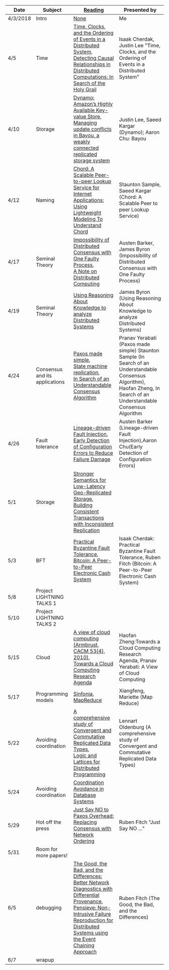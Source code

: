 |Date|Subject|<a href="Link">Reading</a>|Presented by|
|------------|-------------|-------------|------------|
|4/3/2018|Intro|<a href="">None</a>|Me|
|4/5|Time|<a href="http://amturing.acm.org/p558-lamport.pdf">Time, Clocks, and the Ordering of Events in a Distributed System</a>, <br> <a href="https://www.vs.inf.ethz.ch/publ/papers/holygrail.pdf">Detecting Causal Relationships in Distributed Computations: In Search of the Holy Grail</a>|Isaak Cherdak, Justin Lee "Time, Clocks, and the Ordering of Events in a Distributed System"|
|4/10|Storage |<a href="http://www.allthingsdistributed.com/files/amazon-dynamo-sosp2007.pdf">Dynamo: Amazon’s Highly Available Key-value Store</a>, <br> <a href="http://zoo.cs.yale.edu/classes/cs422/2013/bib/terry95managing.pdf">Managing update conflicts in Bayou, a weakly connected replicated storage system</a>|Justin Lee, Saeed Kargar (Dynamo); Aaron Chu: Bayou|
|4/12|Naming|<a href="https://pdos.csail.mit.edu/papers/chord:sigcomm01/chord_sigcomm.pdf">Chord: A Scalable Peer-to-peer Lookup Service for Internet Applications</a>; <a href="http://www.sigcomm.org/sites/default/files/ccr/papers/2012/April/2185376-2185383.pdf">Using Lightweight Modeling To Understand Chord</a>|Staunton Sample, Saeed Kargar (Chord: A Scalable Peer to peer Lookup Service) |
|4/17|Seminal Theory|<a href="https://groups.csail.mit.edu/tds/papers/Lynch/jacm85.pdf">Impossibility of Distributed Consensus with One Faulty Process</a>, <br> <a href="http://citeseerx.ist.psu.edu/viewdoc/summary?doi=10.1.1.41.7628" >A Note on Distributed Computing</a>|Austen Barker, James Byron (Impossibility of Distributed Consensus with One Faulty Process)|
|4/19|Seminal Theory|<a href="https://www.cs.cornell.edu/home/halpern/papers/UsingRAK.pdf">Using Reasoning About Knowledge to analyze Distributed Systems</a>|James Byron (Using Reasoning About Knowledge to analyze Distributed Systems)|
|4/24|Consensus and its applications|<a href="http://research.microsoft.com/en-us/um/people/lamport/pubs/paxos-simple.pdf">Paxos made simple</a>,<br><a href="https://www.cs.cornell.edu/fbs/publications/SMSurvey.pdf">State machine replication</a>,<br><a href="https://ramcloud.stanford.edu/wiki/download/attachments/11370504/raft.pdf">In Search of an Understandable Consensus Algorithm</a>|Pranav Yerabati (Paxos made simple) Staunton Sample (In Search of an Understandable Consensus Algorithm), Haofan Zheng, In Search of an Understandable Consensus Algorithm|
|4/26|Fault tolerance|<a href="https://people.eecs.berkeley.edu/~palvaro/molly.pdf">Lineage-driven Fault Injection</a>, <br> <a href="https://www.usenix.org/system/files/conference/osdi16/osdi16-xu.pdf">Early Detection of Configuration Errors to Reduce Failure Damage</a>|Austen Barker (Lineage-driven Fault Injection),Aaron Chu(Early Detection of Configuration Errors)|
|5/1|Storage | <a href="http://sns.cs.princeton.edu/docs/eiger-nsdi13.pdf">Stronger Semantics for Low-Latency Geo-Replicated Storage</a>, <br> <a href="https://syslab.cs.washington.edu/papers/tapir-tr14.pdf">Building Consistent Transactions with Inconsistent Replication</a>||
|5/3|BFT|<a href="http://pmg.csail.mit.edu/papers/osdi99.pdf">Practical Byzantine Fault Tolerance</a>,<br><a href="https://bitcoin.org/bitcoin.pdf">Bitcoin: A Peer-to-Peer Electronic Cash System</a>|Isaak Cherdak: Practical Byzantine Fault Tolerance, Ruben Fitch (Bitcoin: A Peer-to-Peer Electronic Cash System)|
|5/8|Project LIGHTNING TALKS 1</a>||
|5/10|Project LIGHTNING TALKS 2|<a href=""></a>||
|5/15|Cloud|<a href="https://www2.eecs.berkeley.edu/Pubs/TechRpts/2009/EECS-2009-28.pdf">A view of cloud computing (Armbrust, CACM 53(4), 2010)</a>, <br> <a href="https://www.cs.purdue.edu/homes/bb/cs590/handouts/Cornell.pdf">Towards a Cloud Computing Research Agenda</a>|Haofan Zheng:Towards a Cloud Computing Research Agenda, Pranav Yerabati: A View of Cloud Computing|
|5/17|Programming models|<a href="http://www.sosp2007.org/papers/sosp064-aguilera.pdf">Sinfonia</a>, <br> <a href="http://static.googleusercontent.com/media/research.google.com/en//archive/mapreduce-osdi04.pdf">MapReduce</a>|Xiangfeng, Mariette (Map Reduce)|
|5/22|Avoiding coordination|<a href="http://hal.upmc.fr/inria-00555588/document">A comprehensive study of Convergent and Commutative Replicated Data Types</a>, <br> <a href="http://db.cs.berkeley.edu/papers/UCB-lattice-tr.pdf">Logic and Lattices for Distributed Programming</a>|Lennart Oldenburg (A comprehensive study of Convergent and Commutative Replicated Data Types)|
|5/24|Avoiding coordination|<a href="http://www.vldb.org/pvldb/vol8/p185-bailis.pdf">Coordination Avoidance in Database Systems</a>||
|5/29|Hot off the press| <a href="https://www.usenix.org/system/files/conference/osdi16/osdi16-li.pdf"> Just Say NO to Paxos Overhead: Replacing Consensus with Network Ordering</a>|Ruben Fitch "Just Say NO ..."| 
|5/31| Room for more papers!||
|6/5|debugging|<a href="http://www.cis.upenn.edu/~angchen/papers/sigcomm-2016.pdf">The Good, the Bad, and the Differences: Better Network Diagnostics with Differential Provenance</a>, <br> <a href="http://www.eecg.toronto.edu/~yuan/papers/pensieve-sosp17.pdf">Pensieve: Non-Intrusive Failure Reproduction for Distributed Systems using the Event Chaining Approach</a>|Ruben Fitch (The Good, the Bad, and the Differences)
|6/7|wrapup|<a href=""></a>||
